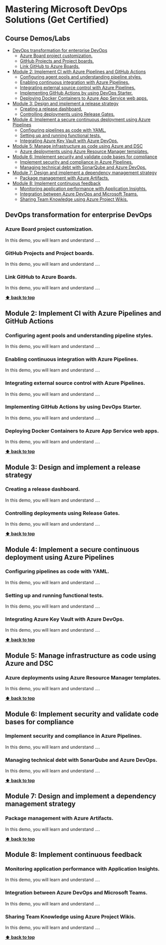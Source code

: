 # Mastering Microsoft DevOps Solutions (Get Certified)

## Course Demos/Labs
- [DevOps transformation for enterprise DevOps](#devops-transformation-for-enterprise-devops)
  - [Azure Board project customization.](#azure-board-project-customization)
  - [GitHub Projects and Project boards.](#github-projects-and-project-boards)
  - [Link GitHub to Azure Boards.](#link-github-to-azure-boards)
- [Module 2: Implement CI with Azure Pipelines and GitHub Actions](#module-2-implement-ci-with-azure-pipelines-and-github-actions)
  - [Configuring agent pools and understanding pipeline styles.](#configuring-agent-pools-and-understanding-pipeline-styles)
  - [Enabling continuous integration with Azure Pipelines.](#enabling-continuous-integration-with-azure-pipelines)
  - [Integrating external source control with Azure Pipelines.](#integrating-external-source-control-with-azure-pipelines)
  - [Implementing GitHub Actions by using DevOps Starter.](#implementing-github-actions-by-using-devops-starter)
  - [Deploying Docker Containers to Azure App Service web apps.](#deploying-docker-containers-to-azure-app-service-web-apps)
- [Module 3: Design and implement a release strategy](#module-3-design-and-implement-a-release-strategy)
  - [Creating a release dashboard.](#creating-a-release-dashboard)
  - [Controlling deployments using Release Gates.](#controlling-deployments-using-release-gates)
- [Module 4: Implement a secure continuous deployment using Azure Pipelines](#module-4-implement-a-secure-continuous-deployment-using-azure-pipelines)
  - [Configuring pipelines as code with YAML.](#configuring-pipelines-as-code-with-yaml)
  - [Setting up and running functional tests.](#setting-up-and-running-functional-tests)
  - [Integrating Azure Key Vault with Azure DevOps.](#integrating-azure-key-vault-with-azure-devops)
- [Module 5: Manage infrastructure as code using Azure and DSC](#module-5-manage-infrastructure-as-code-using-azure-and-dsc)
  - [Azure deployments using Azure Resource Manager templates.](#azure-deployments-using-azure-resource-manager-templates)
- [Module 6: Implement security and validate code bases for compliance](#module-6-implement-security-and-validate-code-bases-for-compliance)
  - [Implement security and compliance in Azure Pipelines.](#implement-security-and-compliance-in-azure-pipelines)
  - [Managing technical debt with SonarQube and Azure DevOps.](#managing-technical-debt-with-sonarqube-and-azure-devops)
- [Module 7: Design and implement a dependency management strategy](#module-7-design-and-implement-a-dependency-management-strategy)
  - [Package management with Azure Artifacts.](#package-management-with-azure-artifacts)
- [Module 8: Implement continuous feedback](#module-8-implement-continuous-feedback)
  - [Monitoring application performance with Application Insights.](#monitoring-application-performance-with-application-insights)
  - [Integration between Azure DevOps and Microsoft Teams.](#integration-between-azure-devops-and-microsoft-teams)
  - [Sharing Team Knowledge using Azure Project Wikis.](#sharing-team-knowledge-using-azure-project-wikis)


## DevOps transformation for enterprise DevOps

### Azure Board project customization. 
 
In this demo, you will learn and understand ....

### GitHub Projects and Project boards. 
 
In this demo, you will learn and understand ....

### Link GitHub to Azure Boards. 
 
In this demo, you will learn and understand ....

**[⬆ back to top](#mastering-microsoft-devops-solutions-get-certified)**


## Module 2: Implement CI with Azure Pipelines and GitHub Actions

### Configuring agent pools and understanding pipeline styles. 
 
In this demo, you will learn and understand ....

### Enabling continuous integration with Azure Pipelines. 
 
In this demo, you will learn and understand ....

### Integrating external source control with Azure Pipelines. 
 
In this demo, you will learn and understand ....

### Implementing GitHub Actions by using DevOps Starter. 
 
In this demo, you will learn and understand ....

### Deploying Docker Containers to Azure App Service web apps. 
 
In this demo, you will learn and understand ....

**[⬆ back to top](#mastering-microsoft-devops-solutions-get-certified)**


## Module 3: Design and implement a release strategy

### Creating a release dashboard. 
 
In this demo, you will learn and understand ....

### Controlling deployments using Release Gates. 

In this demo, you will learn and understand ....

**[⬆ back to top](#mastering-microsoft-devops-solutions-get-certified)**


## Module 4: Implement a secure continuous deployment using Azure Pipelines

### Configuring pipelines as code with YAML. 
 
In this demo, you will learn and understand ....

### Setting up and running functional tests. 

In this demo, you will learn and understand ....
 
### Integrating Azure Key Vault with Azure DevOps. 

In this demo, you will learn and understand ....

**[⬆ back to top](#mastering-microsoft-devops-solutions-get-certified)**


## Module 5: Manage infrastructure as code using Azure and DSC

### Azure deployments using Azure Resource Manager templates. 
 
In this demo, you will learn and understand ....

**[⬆ back to top](#mastering-microsoft-devops-solutions-get-certified)**


## Module 6: Implement security and validate code bases for compliance

### Implement security and compliance in Azure Pipelines. 
 
In this demo, you will learn and understand ....

### Managing technical debt with SonarQube and Azure DevOps. 
 
In this demo, you will learn and understand ....

**[⬆ back to top](#mastering-microsoft-devops-solutions-get-certified)**


## Module 7: Design and implement a dependency management strategy

### Package management with Azure Artifacts. 
 
In this demo, you will learn and understand ....

**[⬆ back to top](#mastering-microsoft-devops-solutions-get-certified)**


## Module 8: Implement continuous feedback

### Monitoring application performance with Application Insights. 
 
In this demo, you will learn and understand ....

### Integration between Azure DevOps and Microsoft Teams. 
 
In this demo, you will learn and understand ....

### Sharing Team Knowledge using Azure Project Wikis. 
 
In this demo, you will learn and understand ....

**[⬆ back to top](#mastering-microsoft-devops-solutions-get-certified)**